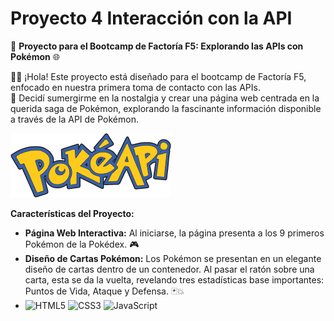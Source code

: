 # Proyecto 4 Interacción con la API



🚀 **Proyecto para el Bootcamp de Factoría F5: Explorando las APIs con Pokémon** 🌐

<aside>
👋🏼 ¡Hola! Este proyecto está diseñado para el bootcamp de Factoría F5, enfocado en nuestra primera toma de contacto con las APIs.

</aside>

<aside>
📢 Decidí sumergirme en la nostalgia y crear una página web centrada en la querida saga de Pokémon, explorando la fascinante información disponible a través de la API de Pokémon.

</aside>

![PokeAPi](https://raw.githubusercontent.com/PokeAPI/media/master/logo/pokeapi_256.png)

**Características del Proyecto:**

- **Página Web Interactiva:** Al iniciarse, la página presenta a los 9 primeros Pokémon de la Pokédex. 🎮
- **Diseño de Cartas Pokémon:** Los Pokémon se presentan en un elegante diseño de cartas dentro de un contenedor. Al pasar el ratón sobre una carta, esta se da la vuelta, revelando tres estadísticas base importantes: Puntos de Vida, Ataque y Defensa. 🃏💥
- ![HTML5](https://img.shields.io/badge/HTML-5-orange?style=flat&logo=html5)
![CSS3](https://img.shields.io/badge/CSS-3-blue?style=flat&logo=css3)
![JavaScript](https://img.shields.io/badge/JavaScript-yellow?style=flat&logo=javascript)

